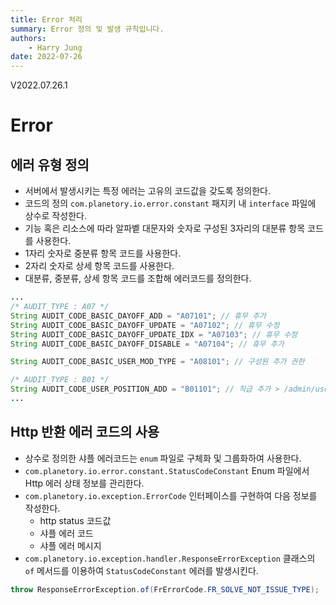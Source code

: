 ```yaml
---
title: Error 처리
summary: Error 정의 및 발생 규칙입니다.
authors:
    - Harry Jung
date: 2022-07-26
---
```


V2022.07.26.1

# Error

## 에러 유형 정의 
- 서버에서 발생시키는 특정 에러는 고유의 코드값을 갖도록 정의한다. 
- 코드의 정의 `com.planetory.io.error.constant` 패지키 내 `interface` 파일에 상수로 작성한다.
- 기능 혹은 리소스에 따라 알파벹 대문자와 숫자로 구성된 3자리의 대분류 항목 코드를 사용한다.
- 1자리 숫자로 중분류 항목 코드를 사용한다.
- 2자리 숫자로 상세 항목 코드를 사용한다. 
- 대분류, 중분류, 상세 항목 코드를 조합해 에러코드를 정의한다.
```java
...
/* AUDIT_TYPE : A07 */
String AUDIT_CODE_BASIC_DAYOFF_ADD = "A07101"; // 휴무 추가
String AUDIT_CODE_BASIC_DAYOFF_UPDATE = "A07102"; // 휴무 수정
String AUDIT_CODE_BASIC_DAYOFF_UPDATE_IDX = "A07103"; // 휴무 수정
String AUDIT_CODE_BASIC_DAYOFF_DISABLE = "A07104"; // 휴무 추가

String AUDIT_CODE_BASIC_USER_MOD_TYPE = "A08101"; // 구성원 추가 권한

/* AUDIT_TYPE : B01 */
String AUDIT_CODE_USER_POSITION_ADD = "B01101"; // 직급 추가 > /admin/user/mgmt/position/add
...
```

## Http 반환 에러 코드의 사용 
- 상수로 정의한 샤플 에러코드는 `enum` 파일로 구체화 및 그룹화하여 사용한다.
- `com.planetory.io.error.constant.StatusCodeConstant` Enum 파일에서 Http 에러 상태 정보를 관리한다.
- `com.planetory.io.exception.ErrorCode` 인터페이스를 구현하여 다음 정보를 작성한다. 
    - http status 코드값 
    - 샤플 에러 코드 
    - 샤플 에러 메시지
- `com.planetory.io.exception.handler.ResponseErrorException` 클래스의 `of` 메서드를 이용하여 `StatusCodeConstant` 에러를 발생시킨다. 

```java 
throw ResponseErrorException.of(FrErrorCode.FR_SOLVE_NOT_ISSUE_TYPE);
```